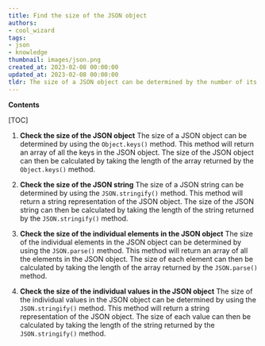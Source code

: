 ```yaml
---
title: Find the size of the JSON object
authors:
- cool_wizard
tags:
- json
- knowledge
thumbnail: images/json.png
created_at: 2023-02-08 00:00:00
updated_at: 2023-02-08 00:00:00
tldr: The size of a JSON object can be determined by the number of its key-value pairs.
---
```


**Contents**

[TOC]

1. **Check the size of the JSON object**
   The size of a JSON object can be determined by using the `Object.keys()` method. This method will return an array of all the keys in the JSON object. The size of the JSON object can then be calculated by taking the length of the array returned by the `Object.keys()` method.

2. **Check the size of the JSON string**
   The size of a JSON string can be determined by using the `JSON.stringify()` method. This method will return a string representation of the JSON object. The size of the JSON string can then be calculated by taking the length of the string returned by the `JSON.stringify()` method.

3. **Check the size of the individual elements in the JSON object**
   The size of the individual elements in the JSON object can be determined by using the `JSON.parse()` method. This method will return an array of all the elements in the JSON object. The size of each element can then be calculated by taking the length of the array returned by the `JSON.parse()` method.

4. **Check the size of the individual values in the JSON object**
   The size of the individual values in the JSON object can be determined by using the `JSON.stringify()` method. This method will return a string representation of the JSON object. The size of each value can then be calculated by taking the length of the string returned by the `JSON.stringify()` method.
